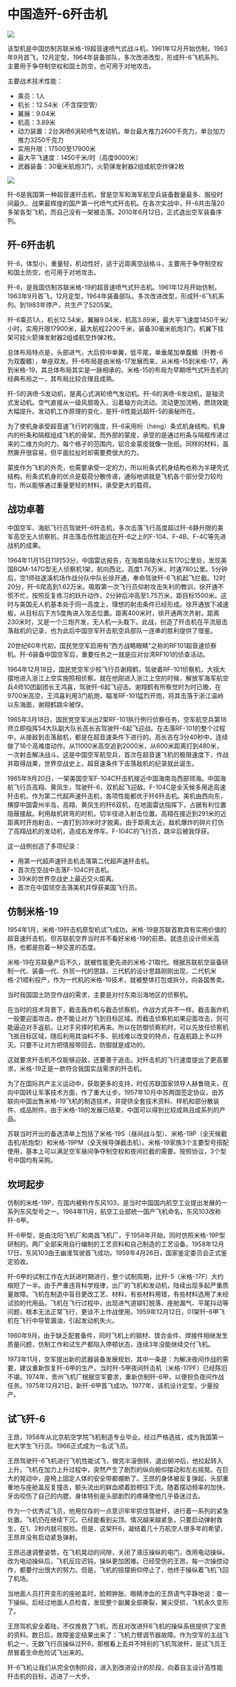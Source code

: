 # 中国造歼-6歼击机

![](./images/Chinese-J-6-Fighter-2.jpg)

该型机是中国仿制苏联米格-19超音速喷气式战斗机，1961年12月开始仿制，1963年9月首飞，12月定型，1964年装备部队，多次改进改型，形成歼-6飞机系列。主要用于争夺制空权和国土防空，也可用于对地攻击。

主要战术技术性能：

- 乘员：1人
- 机长：12.54米（不含探空管）
- 翼展：9.04米
- 机高：3.89米
- 动力装置：2台涡喷6涡轮喷气发动机，单台最大推力2600千克力，单台加力推力3250千克力
- 实用升限：17500至17900米
- 最大平飞速度：1450千米/时（高度9000米）
- 武器装备：30毫米航炮3门，火箭弹发射器2组或航空炸弹2枚

![](./images/Chinese-J-6-Fighter-1.jpg)

歼-6是我国第一种超音速歼击机，曾是空军和海军航空兵装备数量最多、服役时间最久、战果最辉煌的国产第一代喷气式歼击机。在各次实战中，歼-6共击落20多架各型飞机，而自己没有一架被击落。2010年6月12日，正式退出空军装备序列。

## 歼-6歼击机

歼-6，体型小，重量轻，机动性好，适于近距离空战格斗，主要用于争夺制空权和国土防空，也可用于对地攻击。

歼-6，是我国仿制苏联米格-19的超音速喷气式歼击机。1961年12月开始仿制，1963年9月首飞，12月定型，1964年装备部队。多次改进改型，形成歼-6飞机系列。到1983年停产，共生产了5205架。

歼-6乘员1人，机长12.54米，翼展9.04米，机高3.89米，最大平飞速度1450千米/小时，实用升限17900米，最大航程2200千米，装备30毫米航炮3门，机翼下挂架可挂火箭弹发射器2组或航空炸弹2枚。

总体布局特点是，头部进气，大后掠中单翼，低平尾，单垂尾加单腹鳍（歼教-6为双腹鳍），单座双发。歼-6布局是由米格-17发展而来，从米格-15到米格-17，再到米格-19，其总体布局其实是一脉相承的。米格-15的布局为早期喷气式歼击机的经典布局之一，其布局比较合理且成熟。

歼-5的涡喷-5发动机，是离心式涡轮喷气发动机。歼-6的涡喷-6发动机，是轴流式发动机。空气直接从一级风扇吸入，沿着轴方向流动。流动更加流畅，燃烧效能大幅提升。发动机工作原理的变化，是歼-6性能远超歼-5的奥秘所在。

为了使机身承受超音速飞行时的强度，歼-6采用桁（héng）条式机身结构。机身内的桁条和隔框组成飞机的骨架，而外部的蒙皮，承受的是通过桁条与隔框传递过来的二维方向的力。每个格子的范围内，铝合金蒙皮就像一张纸。同样的材料，虽然撕开很容易，但平面拉扯时却需要费很大的力。

蒙皮作为飞机的外壳，也需要承受一定的力，所以桁条式机身结构也称为半硬壳式结构。桁条式机身的优点是载荷分散传递，通俗地讲就是飞机各个部分受力较均匀，所以能够通过重量更轻的材料，承受更大的载荷。

## 战功卓著

中国空军、海航飞行员驾驶歼-6歼击机，多次击落飞行高度超过歼-6静升限的美军高空无人侦察机，并击落击伤性能远在歼-6之上的F-104、F-4B、F-4C等先进战机的成果。

1964年11月15日11时53分，中国雷达报告，在海南岛陵水以东170公里处，发现美国BQM-147G型无人侦察机1架，航向西北，高度1.76万米，时速780公里。5分钟后，空1师驻遂溪机场作战分队中队长徐开通，奉命驾驶歼-6飞机起飞拦截。12时20分，歼-6爬高到1.62万米。吸取第一次飞行员仰射攻击失利的教训，徐开通不慌不忙，按照反复练习的跃升动作，2分钟后冲高至1.75万米，距目标1500米。这时与美国无人机基本处于同一高度上，理想的射击条件已经形成。徐开通放下减速板，从目标后下方5度角进入攻击位置。距离400米时，徐开通两次齐射。距离230米时，又是一个三炮齐发，无人机一头栽下。此战，创造了歼击机在平流层击落敌机的记录，也为此后中国空军歼击航空兵部队一连串的胜利提供了借鉴。

20世纪60年代初，国民党空军启用有“西方战略眼睛”之称的RF101超音速侦察机。歼-6装备中国空军后，重要任务之一就是应对台湾RF101的侦查活动。

1964年12月18日，国民党空军少校飞行员谢翔鹤，驾驶着RF-101侦察机，大摇大摆地进入浙江上空实施照相侦察。就在他刚进入浙江上空的时候，解放军海军航空兵4师10团副团长王鸿喜，驾驶歼-6起飞迎击。谢翔鹤有所察觉时为时已晚，在9700米高空，王鸿喜利用3门航炮，瞄准RF-101猛烈开炮，将其击落于浙江温岭以东海面，谢翔鹤跳伞被俘。

1965年3月18日，国民党空军派出2架RF-101执行例行侦察任务，空军航空兵第18师立即指挥54大队副大队长高长吉驾驶歼-6起飞迎战。在击落RF-101的整个过程中，从接敌到击落敌机，都是在超音速条件下进行的。高长吉在3分40秒中，连续做了16个高难度动作。从11000米高空追到2000米，从600米距离打到480米，一次射击解决战斗。这是中国空军航空兵，首次在超音速飞机的极限速度下，作战并取得战果，世界空战史上，超音速条件下击落敌机的纪录就此诞生。

1965年9月20日，一架美国空军F-104C歼击机接近中国海南岛西部领海。中国海航飞行员高翔、黄凤生，驾驶歼-6，双机起飞迎敌。F-104C是全天候多用途高速歼击机，作为第二代超声速歼击机，各项性能都优于歼6歼击机。美机由西向东，横穿中国雷州半岛，高翔、黄凤生的歼6双机，在地面雷达指挥下，占据有利位置隐蔽接敌。利用敌机转弯的时机，切半径进入射击位置。高翔在接近到291米的近距离时开炮射击，一直打到39米时才脱离。由于距离太近，敌机爆炸的碎片打伤了高翔战机的发动机，造成右发停车。F-104C的飞行员，跳伞后被我俘获。

这一战例创造了多项纪录：

- 用第一代超声速歼击机击落第二代超声速歼击机。
- 首次在空战中击落F-104C歼击机。
- 39米的世界空战史上最近交火距离。
- 首次在中国领空击落美机并俘获美国飞行员。

## 仿制米格-19

1954年1月，米格-19歼击机原型机试飞成功。米格-19是苏联首款具有实用价值的超音速歼击机，但苏联航空界当时并不看好米格-19的前景。就连总设计师米高扬，也都是抱着一种交差的态度。

米格-19在苏联量产后不久，就被性能更先进的米格-21取代。根据苏联航空装备研制一代、装备一代、外贸一代的思路，三代机的设计思路刚刚出现，二代机米格-21顺利投产，作为一代机的米格-19技术，就被整体打包或拆分，向各国售卖。

当时我国国土防空作战的需求，主要是对付东南沿海地区的侦察机。

在当时的技术背景下，截击轰炸机与截击侦察机，作战方式并不一样。截击轰炸机一般要迎面攻击，绝不能让对方飞到目标区域。而截击侦察机如果迎面攻击，则可能逼迫对手返航，让对手另择时机再来。所以在防御侦察机时，可以先放任侦察机飞抵目标区域，随后利用其油料不多、航线难以改变的特点，在返航路上予以歼灭。只要不让对方把情报带回去，防御就是成功的。

这就要求歼击机不仅能够迎敌，还要善于追击。对歼击机的飞行速度提出了更高要求，米格-19正是一款符合我国实战需求的歼击机。

为了在国际共产主义运动中，获取更多的支持，时任苏联国家领导人赫鲁晓夫，在向中国转让军事技术方面，作了重大让步。1957年10月中苏两国签定协议，由苏联向中国出售米格-19飞机的制造技术，并提供全套技术资料、样机和部分散装件、成品附件。由于米格-19的发展已结束，中国可以得到比较成熟且成系列的产品。

苏联当时开出的备选清单上包括了米格-19S（昼间战斗型）、米格-19P（全天候截击机/航炮型）和米格-19PM（全天候导弹截击机）。米格-19家族3个主要型号搭配使用，基本上可以满足空军昼间争夺制空权和夜间拦截的需要。按照协议，3个型号中国均有采购。

## 坎坷起步

仿制的米格-19P，在国内被称作东风103，是当时中国国内航空工业提出发展的一系列东风型号之一。1964年11月，航空工业部统一国产飞机命名，东风103改称歼-6甲。

歼-6甲型，是由沈阳飞机厂和南昌飞机厂，于1958年开始，同时仿照米格-19P型研制的。两厂全部采用自行编制的工艺资料和自己制造的工艺设备。1958年12月17日，东风103由王幽淮驾驶首飞成功。1959年4月26日，国家鉴定委员会正式鉴定验收。

歼-6甲的试制工作在大跃进时期进行，整个试制周期，比歼-5（米格-17F）大约缩短了一半。由于严重违背科学规律，出厂的飞机和发动机，陆续出现多起严重质量故障。飞机在制造中盲目更改工艺、材料，有些材料用错，有些材料选用了未经试验的代用品。飞机在飞行过程中，出现进气道铆钉脱落、座舱漏气、平尾抖动等问题，根本无法正常飞行，更谈不上作战使用。1959年12月12日，01架歼-6甲飞机在飞行中导管漏油，引起发动机失火。

1960年9月，由于缺乏配套备件，同时飞机上的钢材、镁合金件、焊接件相继发生质量问题，仿制工作和试生产都陷入停顿状态，连续3年没能继续交付飞机。

1973年11月，空军提出新的武器装备发展规划，其中一条是：为解决夜间作战的需要，建议重新恢复歼-6甲的生产。当时歼-5甲夜间歼击机（米格-17PF）已经陈旧不堪。1974年，贵州飞机厂根据空军要求，重新仿制歼-6甲，以便担负夜间作战任务。1975年12月21日，新歼-6甲首飞成功。1977年，该机设计定型，少量投产。

## 试飞歼-6

王昂，1958年从北京航空学院飞机制造专业毕业。经过严格选拔，成为我国第一批大学生飞行员。1966正式成为一名试飞员。

王昂驾驶歼-6飞机进行飞机性能试飞，做完半滚倒转、退出俯冲后，他拉起转入上升。飞机在加力上升过程中，突然产生了剧烈的纵向俯仰摆动和左右摇晃。在巨大的晃动中，座椅上固定人体的安全带都绷断了。王昂的身体被反复弹起，头部重重地与座舱盖反复撞击，额头流出的鲜血顺着脸颊往下流。随着摆动频率的加快，牙齿咬伤了自己的内腮，身体特别是头部剧烈的疼痛使他几乎昏迷过去。

作为一个优秀试飞员，他用仅存的一点意识牢牢抓住驾驶杆，进行着一系列的紧急处置。飞机仍在继续下沉，已经能看到尖顶。情况越来越紧急，只要启动弹射救生，在1、2秒内就可脱险。但是，这架歼6，凝结着几十万航空人很多年的希望，王昂并没有启动紧急弹射。

王昂迅速调整姿势，在飞机晃动的间隙，关闭了液压操纵的电门，改用电动操纵。改为电动操纵后，飞机反应迟钝，操纵更加困难。已经受伤的王昂，每一次操控动作，都要付出很大的努力。但是，飞机的摇摆俯仰停止了，他终于操纵着飞机飞回了机场。

当地面人员打开变形的座舱盖时，脸颊肿胀、眼睛渗血的王昂语气平静地说：查一下操纵。后经过地面人员检查，发现整个副翼全部撕裂，翼尖受损，飞机永久变形了。

王昂驾机安全着陆，不仅挽救了飞机，而且对改进歼6飞机的操纵系统提供了宝贵的资料。数日后，故障鉴定结果出来了：飞机力臂调节器故障。作为空军的主战飞机之一，无数飞行员操纵过歼6，那根看上去并不特别的飞机驾驶杆，是试飞员王昂冒着生命危险试飞出来的。

歼-6飞机让我们从完全仿制阶段，进入到改进设计的阶段，向着自主设计高性能歼击机的目标，迈进了一大步。